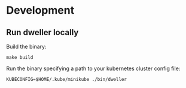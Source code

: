 # Development

## Run dweller locally

Build the binary:

    make build

Run the binary specifying a path to your kubernetes cluster config file:

    KUBECONFIG=$HOME/.kube/minikube ./bin/dweller
